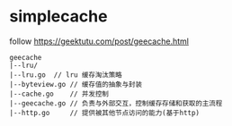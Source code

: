 # simplecache
follow https://geektutu.com/post/geecache.html

```shell
geecache
|--lru/
|--lru.go  // lru 缓存淘汰策略
|--byteview.go // 缓存值的抽象与封装
|--cache.go    // 并发控制
|--geecache.go // 负责与外部交互，控制缓存存储和获取的主流程
|--http.go     // 提供被其他节点访问的能力(基于http)

```
